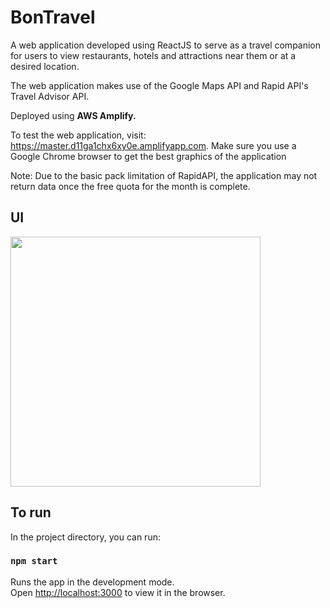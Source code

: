 # BonTravel 

A web application developed using ReactJS to serve as a travel companion for users to view restaurants, hotels and attractions near them or at a desired location.

The web application makes use of the Google Maps API and Rapid API's Travel Advisor API.

Deployed using **AWS Amplify.**

To test the web application, visit: https://master.d11ga1chx6xy0e.amplifyapp.com. Make sure you use a Google Chrome browser to get the best graphics of the application

Note: Due to the basic pack limitation of RapidAPI, the application may not return data once the free quota for the month is complete. 

## UI
<img src="" width="400">

## To run

In the project directory, you can run:

### `npm start`

Runs the app in the development mode.\
Open [http://localhost:3000](http://localhost:3000) to view it in the browser.
